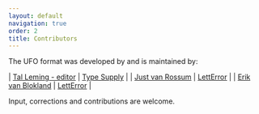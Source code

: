 ```yaml
---
layout: default
navigation: true
order: 2
title: Contributors
---
```


The UFO format was developed by and is maintained by:

| [Tal Leming - editor](mailto:tal@typesupply.com) | [Type Supply](http://typesupply.com) |
| [Just van Rossum](mailto:just@letterror.com)     | [LettError](http://letterror.com) |
| [Erik van Blokland](mailto:erik@letterror.com)   | [LettError](http://letterror.com) |

Input, corrections and contributions are welcome.
